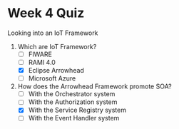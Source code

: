 # Week 4 Quiz
Looking into an IoT Framework

1. Which are IoT Framework?
	- [ ] FIWARE
	- [ ] RAMI 4.0
	- [x] Eclipse Arrowhead
	- [ ] Microsoft Azure

2. How does the Arrowhead Framework promote SOA?
	- [ ] With the Orchestrator system
	- [ ] With the Authorization system
	- [x] With the Service Registry system
	- [ ] With the Event Handler system